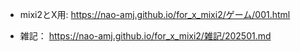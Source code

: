 - mixi2とX用:
https://nao-amj.github.io/for_x_mixi2/ゲーム/001.html

- 雑記：
https://nao-amj.github.io/for_x_mixi2/雑記/202501.md